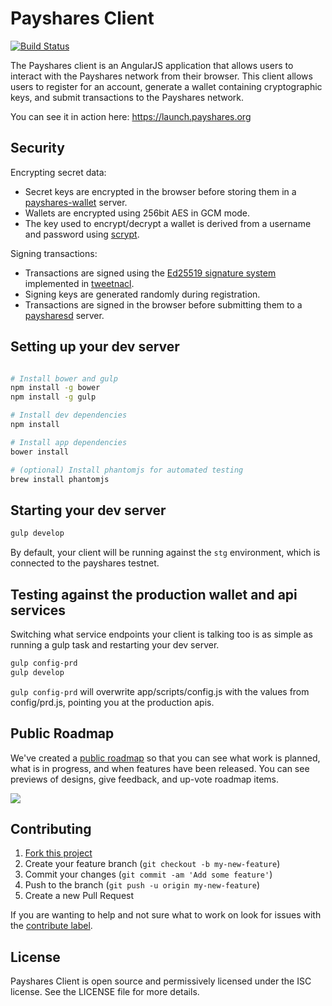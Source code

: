 # Payshares Client

[![Build Status](https://travis-ci.org/payshares/payshares-client.svg)](https://travis-ci.org/payshares/payshares-client)

The Payshares client is an AngularJS application that allows users to interact with the Payshares network from their browser.
This client allows users to register for an account, generate a wallet containing cryptographic keys, and submit transactions to the Payshares network.

You can see it in action here: https://launch.payshares.org

## Security

Encrypting secret data:
 - Secret keys are encrypted in the browser before storing them in a [payshares-wallet](https://github.com/payshares/payshares-wallet) server.
 - Wallets are encrypted using 256bit AES in GCM mode.
 - The key used to encrypt/decrypt a wallet is derived from a username and password using [scrypt](http://en.wikipedia.org/wiki/Scrypt).

Signing transactions:
 - Transactions are signed using the [Ed25519 signature system](http://ed25519.cr.yp.to/) implemented in [tweetnacl](http://tweetnacl.cr.yp.to/).
 - Signing keys are generated randomly during registration.
 - Transactions are signed in the browser before submitting them to a [paysharesd](https://github.com/payshares/paysharesd) server.

## Setting up your dev server

```bash

# Install bower and gulp
npm install -g bower
npm install -g gulp

# Install dev dependencies
npm install

# Install app dependencies
bower install

# (optional) Install phantomjs for automated testing
brew install phantomjs

```

## Starting your dev server

```bash
gulp develop
```

By default, your client will be running against the `stg` environment, which is connected to the payshares testnet.

## Testing against the production wallet and api services

Switching what service endpoints your client is talking too is as simple as running a gulp task and restarting your dev server.

```bash
gulp config-prd
gulp develop
```

`gulp config-prd` will overwrite app/scripts/config.js with the values from config/prd.js, pointing you at the production apis.

## Public Roadmap

We've created a [public roadmap](https://trello.com/b/Clb1VMP5/platform-roadmap) so that you can see what work is planned, what is in progress, and when features have been released.  You can see previews of designs, give feedback, and up-vote roadmap items.

[![](https://trello.com/b/Clb1VMP5.png)](https://trello.com/b/Clb1VMP5/platform-roadmap)  

## Contributing

 1. [Fork this project](https://github.com/payshares/payshares-client/fork)
 2. Create your feature branch (`git checkout -b my-new-feature`)
 3. Commit your changes (`git commit -am 'Add some feature'`)
 4. Push to the branch (`git push -u origin my-new-feature`)
 5. Create a new Pull Request

If you are wanting to help and not sure what to work on look for issues with the [contribute label](https://github.com/payshares/payshares-client/issues?q=is%3Aopen+is%3Aissue+label%3Acontribute).

## License

Payshares Client is open source and permissively licensed under the ISC license. See the LICENSE file for more details.
